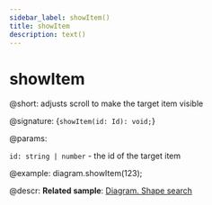 ```yaml
---
sidebar_label: showItem()
title: showItem
description: text()
---
```


# showItem

@short: adjusts scroll to make the target item visible

@signature: {`showItem(id: Id): void;`}

@params:

`id: string | number` - the id of the target item

@example:
diagram.showItem(123);

@descr:
**Related sample**: [Diagram. Shape search](https://snippet.dhtmlx.com/d7kvzq4r)
